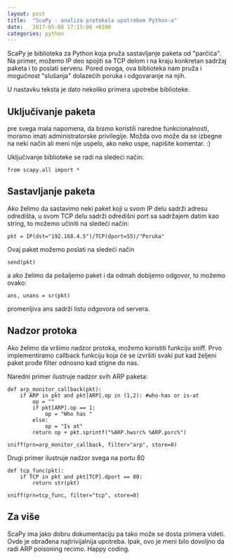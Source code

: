 ```yaml
---
layout: post
title:  "ScaPy - analiza protokola upotrebom Python-a"
date:   2017-05-08 17:15:00 +0100
categories: python
---
```


ScaPy je biblioteka za Python koja pruža sastavljanje paketa od "parčića". Na primer, možemo IP deo spojiti sa TCP delom i na kraju konkretan sadržaj paketa i to poslati serveru. Pored ovoga, ova biblioteka nam pruža i mogućnost "slušanja"
dolazećih poruka i odgovaranje na njih.

U nastavku teksta je dato nekoliko primera upotrebe biblioteke.

Uključivanje paketa
--------------------

pre svega mala napomena, da bismo koristili naredne funkcionalnosti, moramo imati administratorske privilegije. Možda ovo 
može da se izbegne na neki način ali meni nije uspelo, ako neko uspe, napišite komentar. :) 

Uključivanje biblioteke se radi na sledeći način:

	from scapy.all import * 

Sastavljanje paketa
---------------------

Ako želimo da sastavimo neki paket koji u svom IP delu sadrži adresu odredišta, u svom TCP delu sadrži odredišni port 
sa sadržajem datim kao string, to možemo učiniti na sledeći način:

	pkt = IP(dst="192.168.4.5")/TCP(dport=55)/"Poruka"

Ovaj paket možemo poslati na sledeći način

	send(pkt)

a ako želimo da pošaljemo paket i da odmah dobijemo odgovor, to možemo ovako:

	ans, unans = sr(pkt)

promenljiva ans sadrži listu odgovora od servera.


Nadzor protoka
--------------

Ako želimo da vršimo nadzor protoka, možemo koristiti funkciju sniff. Prvo implementiramo callback funkciju koja će se izvršiti svaki put kad željeni paket prođe filter odnosno kad stigne do nas. 

Naredni primer ilustruje nadzor svih ARP paketa:

	
	def arp_monitor_callback(pkt):
	    if ARP in pkt and pkt[ARP].op in (1,2): #who-has or is-at
	        op = ""
	        if pkt[ARP].op == 1: 
	            op = "Who has "
	        else:
	            op = "Is at"
	        return op + pkt.sprintf("%ARP.hwsrc% %ARP.psrc%")
	
	sniff(prn=arp_monitor_callback, filter="arp", store=0)

Drugi primer ilustruje nadzor svega na portu 80

	
	
	def tcp_func(pkt):
	    if TCP in pkt and pkt[TCP].dport == 80:
	        return str(pkt)
	
	sniff(prn=tcp_func, filter="tcp", store=0)

Za više
--------

ScaPy ima jako dobru dokumentaciju pa tako može se dosta primera videti. Ovde je obrađena najtrivijalnija upotreba. 
Ipak, ovo je meni bilo dovoljno da radi ARP poisoning recimo. Happy coding.
